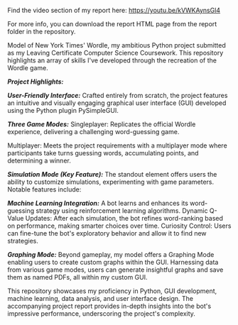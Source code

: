 Find the video section of my report here: https://youtu.be/kVWKAynsGl4

For more info, you can download the report HTML page from the report folder in the repository.



Model of New York Times' Wordle, my ambitious Python project submitted as my Leaving Certificate Computer Science Coursework. This repository highlights an array of skills I've developed through the recreation of the Wordle game.

***Project Highlights:***

***User-Friendly Interface:***
Crafted entirely from scratch, the project features an intuitive and visually engaging graphical user interface (GUI) developed using the Python plugin PySimpleGUI.

***Three Game Modes:***
Singleplayer: Replicates the official Wordle experience, delivering a challenging word-guessing game.

Multiplayer: Meets the project requirements with a multiplayer mode where participants take turns guessing words, accumulating points, and determining a winner.

***Simulation Mode (Key Feature):*** The standout element offers users the ability to customize simulations, experimenting with game parameters. Notable features include:

***Machine Learning Integration:*** A bot learns and enhances its word-guessing strategy using reinforcement learning algorithms.
Dynamic Q-Value Updates: After each simulation, the bot refines word-ranking based on performance, making smarter choices over time.
Curiosity Control: Users can fine-tune the bot's exploratory behavior and allow it to find new strategies.

***Graphing Mode:***
Beyond gameplay, my model offers a Graphing Mode enabling users to create custom graphs within the GUI. Harnessing data from various game modes, users can generate insightful graphs and save them as named PDFs, all within my custom GUI.

This repository showcases my proficiency in Python, GUI development, machine learning, data analysis, and user interface design. The accompanying project report provides in-depth insights into the bot's impressive performance, underscoring the project's complexity.
